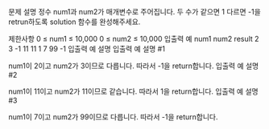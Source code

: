 문제 설명
정수 num1과 num2가 매개변수로 주어집니다. 두 수가 같으면 1 다르면 -1을 retrun하도록 solution 함수를 완성해주세요.

제한사항
0 ≤ num1 ≤ 10,000
0 ≤ num2 ≤ 10,000
입출력 예
num1	num2	result
2	3	-1
11	11	1
7	99	-1
입출력 예 설명
입출력 예 설명 #1

num1이 2이고 num2가 3이므로 다릅니다. 따라서 -1을 return합니다.
입출력 예 설명 #2

num1이 11이고 num2가 11이므로 같습니다. 따라서 1을 return합니다.
입출력 예 설명 #3

num1이 7이고 num2가 99이므로 다릅니다. 따라서 -1을 return합니다.